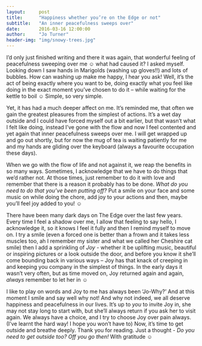 ```yaml
---
layout:     post
title:      "Happiness whether you’re on the Edge or not"
subtitle:   "An inner peacefulness sweeps over"
date:       2016-03-16 12:00:00
author:     "Jo Turner"
header-img: "img/snowy-trees.jpg"
---
```


I’d only just finished writing and there it was again, that wonderful feeling of peacefulness sweeping over me ☺ what had caused it? I asked myself. Looking down I saw hands in Marigolds (washing up gloves!!) and lots of bubbles.  How can washing up make me happy, I hear you ask! Well, it’s the act of being exactly where you want to be, doing exactly what you feel like doing in the exact moment you’ve chosen to do it – while waiting for the kettle to boil ☺ Simple, so very simple.

Yet, it has had a much deeper affect on me. It’s reminded me, that often we gain the greatest pleasures from the simplest of actions. It’s a wet day outside and I could have forced myself out a bit earlier, but that wasn’t what I felt like doing, instead I’ve gone with the flow and now I feel contented and yet again that inner peacefulness sweeps over me.  I will get wrapped up and go out shortly, but for now the mug of tea is waiting patiently for me and my hands are gliding over the keyboard (always a favourite occupation these days).

When we go with the flow of life and not against it, we reap the benefits in so many ways.  Sometimes, I acknowledge that we have to do things that we’d rather not. At those times, just remember to do it with love and remember that there is a reason it probably has to be done. _What do you need to do that you’ve been putting off?_ Put a smile on your face and some music on while doing the chore, add joy to your actions and then, maybe you’ll feel joy added to you! ☺

There have been many dark days on The Edge over the last few years. Every time I feel a shadow over me, I allow that feeling to say hello, I acknowledge it, so it knows I feel it fully and then I remind myself to move on. I try a smile (even a forced one is better than a frown and it takes less muscles too, ah I remember my sister and what we called her Cheshire cat smile) then I add a sprinkling of _Joy_ - whether it be uplifting music, beautiful or inspiring pictures or a look outside the door, and before you know it she’ll come bounding back in various ways – Joy has that knack of creeping in and keeping you company in the simplest of things. In the early days it wasn’t very often, but as time moved on, Joy returned again and again, _always_ remember to let her in ☺

I like to play on words and Joy to me has always been ‘Jo-Why?’ And at this moment I smile and say well why not! And why not indeed, we all deserve happiness and peacefulness in our lives. It’s up to _you_ to invite Joy in, she may not stay long to start with, but she’ll always return if you ask her to visit again. We always have a choice, and I try to choose Joy over pain always. (I’ve learnt the hard way! I hope you won’t have to) Now, it’s time to get outside and breathe deeply. Thank you for reading. Just a thought - _Do you need to get outside too? Off you go then!_ With gratitude ☺
